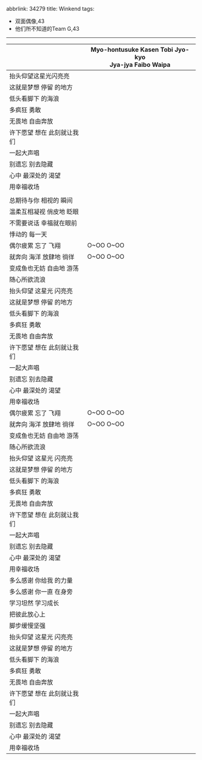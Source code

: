 abbrlink: 34279
title: Winkend
tags:
  - 双面偶像,43
  - 他们所不知道的Team G,43
---
|      |Myo-hontusuke Kasen Tobi Jyo-kyo<br>Jya-jya Faibo Waipa|
|--|--|
|抬头仰望这星光闪亮亮|      |
|这就是梦想 停留 的地方|      |
|低头看脚下 的海浪|      |
|多疯狂 勇敢|      |
|无畏地 自由奔放|      |
|许下愿望 想在 此刻就让我们|      |
|一起大声唱|      |
|别遗忘 别去隐藏|      |
|心中 最深处的 渴望|      |
|用幸福收场|      |
|      |      |
|总期待与你 相视的 瞬间|      |
|温柔互相凝视 俏皮地 眨眼|      |
|不需要说话 幸福就在眼前|      |
|悸动的 每一天|      |
|偶尔疲累 忘了 飞翔|O~OO O~OO|
|就奔向 海洋 放肆地 徜徉|O~OO O~OO|
|变成鱼也无妨 自由地 游荡|      |
|随心所欲流浪|      |
|抬头仰望 这星光 闪亮亮|      |
|这就是梦想 停留 的地方|      |
|低头看脚下 的海浪|      |
|多疯狂 勇敢|      |
|无畏地 自由奔放|      |
|许下愿望 想在 此刻就让我们|      |
|一起大声唱|      |
|别遗忘 别去隐藏|      |
|心中 最深处的 渴望|      |
|用幸福收场|      |
|偶尔疲累 忘了 飞翔|O~OO O~OO|
|就奔向 海洋 放肆地 徜徉|O~OO O~OO|
|变成鱼也无妨 自由地 游荡|      |
|随心所欲流浪|      |
|抬头仰望 这星光 闪亮亮|      |
|这就是梦想 停留 的地方|      |
|低头看脚下 的海浪|      |
|多疯狂 勇敢|      |
|无畏地 自由奔放|      |
|许下愿望 想在 此刻就让我们|      |
|一起大声唱|      |
|别遗忘 别去隐藏|      |
|心中 最深处的 渴望|      |
|用幸福收场|      |
|多么感谢 你给我 的力量|      |
|多么感谢 你一直 在身旁|      |
|学习坦然 学习成长|      |
|把彼此放心上|      |
|脚步缓慢坚强|      |
|抬头仰望 这星光 闪亮亮|      |
|这就是梦想 停留 的地方|      |
|低头看脚下 的海浪|      |
|多疯狂 勇敢|      |
|无畏地 自由奔放|      |
|许下愿望 想在 此刻就让我们|      |
|一起大声唱|      |
|别遗忘 别去隐藏|      |
|心中 最深处的 渴望|      |
|用幸福收场|      |